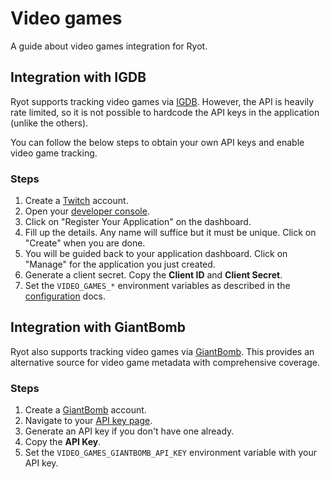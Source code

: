 # Video games

A guide about video games integration for Ryot.

## Integration with IGDB

Ryot supports tracking video games via [IGDB](https://www.igdb.com/). However, the API is
heavily rate limited, so it is not possible to hardcode the API keys in the application
(unlike the others).

You can follow the below steps to obtain your own API keys and enable video game tracking.

### Steps

1. Create a [Twitch](https://twitch.tv) account.
2. Open your [developer console](https://dev.twitch.tv/console).
3. Click on "Register Your Application" on the dashboard.
4. Fill up the details. Any name will suffice but it must be unique. Click on "Create"
   when you are done.
5. You will be guided back to your application dashboard. Click on "Manage" for
   the application you just created.
6. Generate a client secret. Copy the **Client ID** and **Client Secret**.
7. Set the `VIDEO_GAMES_*` environment variables as described in the
   [configuration](../configuration.md#important-parameters) docs.

## Integration with GiantBomb

Ryot also supports tracking video games via [GiantBomb](https://www.giantbomb.com/). This
provides an alternative source for video game metadata with comprehensive coverage.

### Steps

1. Create a [GiantBomb](https://www.giantbomb.com/) account.
2. Navigate to your [API key page](https://www.giantbomb.com/api/).
3. Generate an API key if you don't have one already.
4. Copy the **API Key**.
5. Set the `VIDEO_GAMES_GIANTBOMB_API_KEY` environment variable with your API key.
